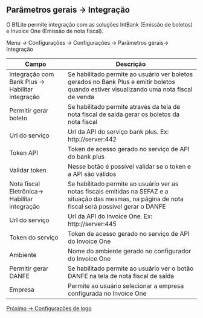 ## Parâmetros gerais -> Integração
O B1Lite permite integração com as soluções IntBank (Emissão de boletos) e Invoice One (Emissão de nota fiscal). 

Menu -> Configurações -> Configurações -> Parâmetros gerais-> Integração

|Campo|Descrição|
|---|---|
|Integração com Bank Plus -> Habilitar integração|Se habilitado permite ao usuário ver boletos gerados no Bank Plus e emitir boletos quando estiver visualizando uma nota fiscal de venda|
|Permitir gerar boleto|Se habilitado permite através da tela de nota fiscal de saída gerar os boletos da nota fiscal|
|Url do serviço|Url da API do serviço bank plus. Ex: http://server:442|
|Token API|Token de acesso gerado no serviço de API do bank plus|
|Validar token|Nesse botão é possível validar se o token e a API são válidos|
|Nota fiscal Eletrônica-> Habilitar integração|Se habilitado permite ao usuário ver as notas fiscais emitidas na SEFAZ e a situação das mesmas, na página de nota fiscal será possível gerar o DANFE|
|Url do serviço|Url da API do Invoice One. Ex: http://server:445|
|Token do serviço|Token de acesso gerado no serviço de API do Invoice One|
|Ambiente|Nome do ambiente gerado no configurador do Invoice One|
|Permitir gerar DANFE|Se habilitado permite ao usuário ver o botão DANFE na tela de nota fiscal de saída|
|Empresa|Permite ao usuário selecionar a empresa configurada no Invoice One|

[Próximo -> Configurações de logo](6-general-settings-logo.MD)